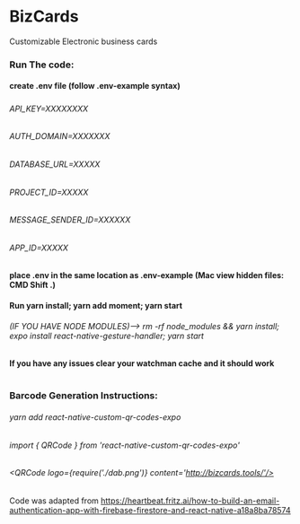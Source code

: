 # BizCards
Customizable Electronic business cards

### Run The code:
#### create .env file (follow .env-example syntax)
#####
###### API_KEY=XXXXXXXX
###### AUTH_DOMAIN=XXXXXXX
###### DATABASE_URL=XXXXX
###### PROJECT_ID=XXXXX
###### MESSAGE_SENDER_ID=XXXXXX
###### APP_ID=XXXXX
#####
#### place .env in the same location as .env-example (Mac view hidden files: CMD Shift .)
#### Run yarn install; yarn add moment; yarn start
###### (IF YOU HAVE NODE MODULES)--> rm -rf node_modules && yarn install; expo install react-native-gesture-handler; yarn start
#### If you have any issues clear your watchman cache and it should work 
#
#
#
#
### Barcode Generation Instructions:
###### yarn add react-native-custom-qr-codes-expo
###### import { QRCode } from 'react-native-custom-qr-codes-expo'
###### <QRCode logo={require('./dab.png')} content='http://bizcards.tools/'/>

Code was adapted from https://heartbeat.fritz.ai/how-to-build-an-email-authentication-app-with-firebase-firestore-and-react-native-a18a8ba78574 

